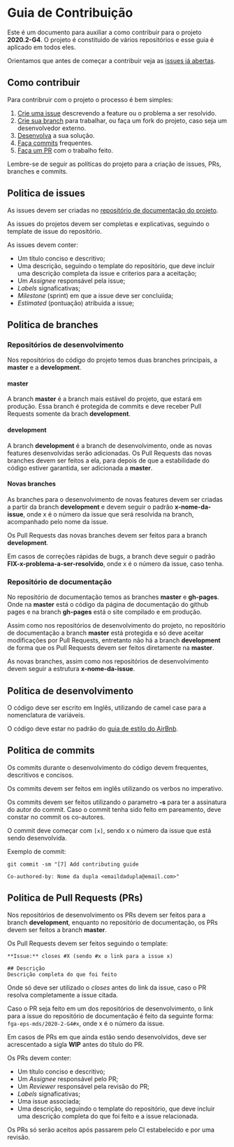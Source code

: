 # Guia de Contribuição

Este é um documento para auxiliar a como contribuir para o projeto **2020.2-G4**. O projeto é constituido de vários repositórios e esse guia é aplicado em todos eles. 

Orientamos que antes de começar a contribuir veja as [issues já abertas](https://github.com/fga-eps-mds/2020-2-G4/issues).

## Como contribuir

Para contribruir com o projeto o processo é bem simples:

1. [Crie uma issue](#politica-de-issues) descrevendo a feature ou o problema a ser resolvido.
2. [Crie sua branch](#politica-de-branches) para trabalhar, ou faça um fork do projeto, caso seja um desenvolvedor externo.
3. [Desenvolva](#politica-de-desenvolvimento) a sua solução.
4. [Faça commits](#politica-de-commits) frequentes.
5. [Faça um PR](#politica-de-pull-requests) com o trabalho feito.

Lembre-se de seguir as políticas do projeto para a criação de issues, PRs, branches e commits.

## Politica de issues

As issues devem ser criadas no [repositório de documentação do projeto](https://github.com/fga-eps-mds/2020-2-G4/).

As issues do projetos devem ser completas e explicativas, seguindo o template de issue do repositório.

As issues devem conter:

- Um título conciso e descritivo;
- Uma descrição, seguindo o template do repositório, que deve incluir uma descrição completa da issue e criterios para a aceitação;
- Um *Assignee* responsável pela issue;
- *Labels* signaficativas;
- *Milestone* (sprint) em que a issue deve ser concluiída;
- *Estimated* (pontuação) atribuida a issue;

## Politica de branches

### Repositórios de desenvolvimento

Nos repositórios do código do projeto temos duas branches principais, a **master** e a **development**. 

#### master
A branch **master** é a branch mais estável do projeto, que estará em produção. Essa branch é protegida de commits e deve receber Pull Requests somente da brach **development**.

#### development
A branch **development** é a branch de desenvolvimento, onde as novas features desenvolvidas serão adicionadas. Os Pull Requests das novas branches devem ser feitos a ela, para depois de que a estabilidade do código estiver garantida, ser adicionada a **master**.

#### Novas branches
As branches para o desenvolvimento de novas features devem ser criadas a partir da branch **development** e devem seguir o padrão **x-nome-da-issue**, onde x é o número da issue que será resolvida na branch, acompanhado pelo nome da issue.

Os Pull Requests das novas branches devem ser feitos para a branch **development**.

Em casos de correções rápidas de bugs, a branch  deve seguir o padrão **FIX-x-problema-a-ser-resolvido**, onde x é o número da issue, caso tenha.

### Repositório de documentação

No repositório de documentação temos as branches **master** e **gh-pages**. Onde na **master** está o código da página de documentação do github pages e na branch **gh-pages** está o site compilado e em produção.

Assim como nos repositórios de desenvolvimento do projeto, no repositório de documentação a branch **master** está protegida e só deve aceitar modificações por Pull Requests, entretanto não há a branch **development** de forma que os Pull Requests devem ser feitos diretamente na **master**.

As novas branches, assim como nos repositórios de desenvolvimento devem seguir a estrutura **x-nome-da-issue**.

## Politica de desenvolvimento

O código deve ser escrito em Inglês, utilizando de camel case para a nomenclatura de variáveis.

O código deve estar no padrão do [guia de estilo do AirBnb](https://github.com/airbnb/javascript).

## Politica de commits

Os commits durante o desenvolvimento do código devem frequentes, descritivos e concisos.

Os commits devem ser feitos em inglês utilizando os verbos no imperativo.

Os commits devem ser feitos utilizando o parametro **-s** para ter a assinatura do autor do commit. Caso o commit tenha sido feito em pareamento, deve constar no commit os co-autores.

O commit deve começar com `[x]`, sendo x o número da issue que está sendo desenvolvida.

Exemplo de commit:

```
git commit -sm "[7] Add contributing guide

Co-authored-by: Nome da dupla <emaildadupla@email.com>"
```
 
## Politica de Pull Requests (PRs)

Nos repositórios de desenvolvimento os PRs devem ser feitos para a branch **development**, enquanto no repositório de documentação, os PRs devem ser feitos a branch **master**.

Os Pull Requests devem ser feitos seguindo o template:

```
**Issue:** closes #X (sendo #x o link para a issue x)

## Descrição
Descrição completa do que foi feito

```

Onde só deve ser utilizado o *closes* antes do link da issue, caso o PR resolva completamente a issue citada.

Caso o PR seja feito em um dos repositórios de desenvolvimento, o link para a issue do repositório de documentação é feito da seguinte forma: `fga-eps-mds/2020-2-G4#x`, onde x é o número da issue.

Em casos de PRs em que ainda estão sendo desenvolvidos, deve ser acrescentado a sigla **WIP** antes do título do PR.

Os PRs devem conter:
- Um título conciso e descritivo;
- Um *Assignee* responsável pelo PR;
- Um *Reviewer* responsável pela revisão do PR;
- *Labels* signaficativas;
- Uma issue associada;
- Uma descrição, seguindo o template do repositório, que deve incluir uma descrição completa do que foi feito e a issue relacionada.

Os PRs só serão aceitos após passarem pelo CI estabelecido e por uma revisão.